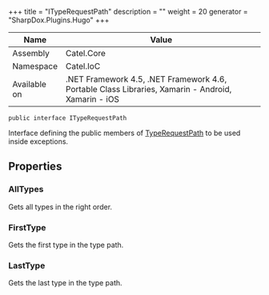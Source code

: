 

+++
title = "ITypeRequestPath" 
description = ""
weight = 20
generator = "SharpDox.Plugins.Hugo"
+++

Name|Value
---|---
Assembly|Catel.Core
Namespace|Catel.IoC
Available on|.NET Framework 4.5, .NET Framework 4.6, Portable Class Libraries, Xamarin - Android, Xamarin - iOS

```
public interface ITypeRequestPath
```

Interface defining the public members of [TypeRequestPath](#) to be used inside exceptions.

## Properties

### AllTypes

Gets all types in the right order.

### FirstType

Gets the first type in the type path.

### LastType

Gets the last type in the type path.

